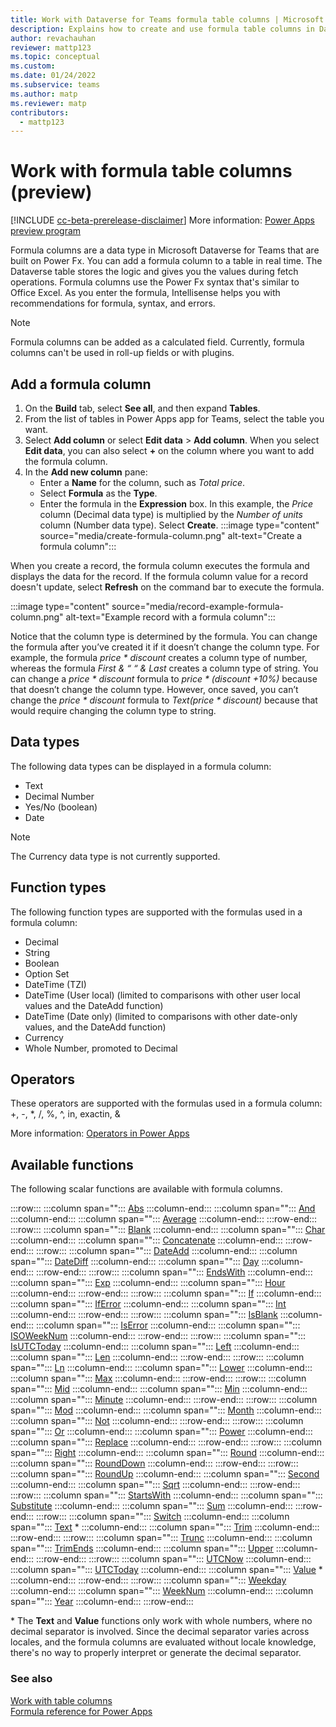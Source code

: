 ```yaml
---
title: Work with Dataverse for Teams formula table columns | Microsoft Docs
description: Explains how to create and use formula table columns in Dataverse for Teams.
author: revachauhan
reviewer: mattp123
ms.topic: conceptual
ms.custom: 
ms.date: 01/24/2022
ms.subservice: teams
ms.author: matp
ms.reviewer: matp
contributors:
  - mattp123
---
```


# Work with formula table columns (preview)

[!INCLUDE [cc-beta-prerelease-disclaimer](../includes/cc-beta-prerelease-disclaimer.md)] More information: [Power Apps preview program](/power-platform/admin/preview-environments)

Formula columns are a data type in Microsoft Dataverse for Teams that are built on Power Fx. You can add a formula column to a table in real time. The Dataverse table stores the logic and gives you the values during fetch operations. Formula columns use the Power Fx syntax that's similar to Office Excel. As you enter the formula, Intellisense helps you with recommendations for formula, syntax, and errors.

> [!NOTE]
> Formula columns can be added as a calculated field. Currently, formula columns can't be used in roll-up fields or with plugins.

## Add a formula column

1. On the **Build** tab, select **See all**, and then expand **Tables**.
1. From the list of tables in Power Apps app for Teams, select the table you want.
1. Select **Add column** or select **Edit data** > **Add column**. When you select **Edit data**, you can also select **+** on the column where you want to add the formula column.
1. In the **Add new column** pane: 
   - Enter a **Name** for the column, such as *Total price*.
   - Select **Formula** as the **Type**.
   - Enter the formula in the **Expression** box. In this example, the *Price* column (Decimal data type) is multiplied by the *Number of units* column (Number data type).  Select **Create**.
   :::image type="content" source="media/create-formula-column.png" alt-text="Create a formula column":::

When you create a record, the formula column executes the formula and displays the data for the record. If the formula column value for a record doesn't update, select **Refresh** on the command bar to execute the formula.

:::image type="content" source="media/record-example-formula-column.png" alt-text="Example record with a formula column":::

Notice that the column type is determined by the formula. You can change the formula after you’ve created it if it doesn’t change the column type. For example, the formula *price * discount* creates a column type of number, whereas the formula *First & “ “ & Last* creates a column type of string. You can change a *price * discount* formula to  *price * (discount +10%)* because that doesn’t change the column type. However, once saved, you can’t change the *price * discount* formula to  *Text(price * discount)* because that would require changing the column type to string.

## Data types

The following data types can be displayed in a formula column:

- Text
- Decimal Number
- Yes/No (boolean)
- Date

> [!NOTE]
> The Currency data type is not currently supported.

## Function types

The following function types are supported with the formulas used in a formula column:

- Decimal
- String
- Boolean
- Option Set
- DateTime (TZI)
- DateTime (User local) (limited to comparisons with other user local values and the DateAdd function)
- DateTime (Date only) (limited to comparisons with other date-only values, and the DateAdd function)
- Currency
- Whole Number, promoted to Decimal

## Operators

These operators are supported with the formulas used in a formula column: <br>
+, -, \*, /, %, ^, in, exactin, &

More information: [Operators in Power Apps](../maker/canvas-apps/functions/operators.md)

## Available functions 

The following scalar functions are available with formula columns.

:::row:::
   :::column span="":::
      [Abs](../maker/canvas-apps/functions/function-numericals.md)
   :::column-end:::
   :::column span="":::
      [And](../maker/canvas-apps/functions/function-logicals.md)
   :::column-end:::
   :::column span="":::
      [Average](../maker/canvas-apps/functions/function-aggregates.md)
   :::column-end:::
:::row-end:::
:::row:::
   :::column span="":::
      [Blank](../maker/canvas-apps/functions/function-isblank-isempty.md)
   :::column-end:::
   :::column span="":::
      [Char](../maker/canvas-apps/functions/function-char.md)
   :::column-end:::
   :::column span="":::
      [Concatenate](../maker/canvas-apps/functions/function-concatenate.md)
   :::column-end:::
:::row-end:::
:::row:::
   :::column span="":::
      [DateAdd](../maker/canvas-apps/functions/function-dateadd-datediff.md)
   :::column-end:::
   :::column span="":::
      [DateDiff](../maker/canvas-apps/functions/function-dateadd-datediff.md)
   :::column-end:::
   :::column span="":::
      [Day](../maker/canvas-apps/functions/function-datetime-parts.md)
   :::column-end:::
:::row-end:::
:::row:::
   :::column span="":::
      [EndsWith](../maker/canvas-apps/functions/function-startswith.md)
   :::column-end:::
   :::column span="":::
      [Exp](../maker/canvas-apps/functions/function-numericals.md)
   :::column-end:::
   :::column span="":::
      [Hour](../maker/canvas-apps/functions/function-datetime-parts.md)
   :::column-end:::
:::row-end:::
:::row:::
   :::column span="":::
      [If](../maker/canvas-apps/functions/function-if.md)
   :::column-end:::
   :::column span="":::
      [IfError](../maker/canvas-apps/functions/function-iferror.md)
   :::column-end:::
   :::column span="":::
      [Int](../maker/canvas-apps/functions/function-round.md)
   :::column-end:::
:::row-end:::
:::row:::
   :::column span="":::
      [IsBlank](../maker/canvas-apps/functions/function-isblank-isempty.md)
   :::column-end:::
   :::column span="":::
      [IsError](../maker/canvas-apps/functions/function-iferror.md)
   :::column-end:::
   :::column span="":::
      [ISOWeekNum](../maker/canvas-apps/functions/function-weeknum.md)
   :::column-end:::
:::row-end:::
:::row:::
   :::column span="":::
      [IsUTCToday](../maker/canvas-apps/functions/function-now-today-istoday.md)
   :::column-end:::
   :::column span="":::
      [Left](../maker/canvas-apps/functions/function-left-mid-right.md)
   :::column-end:::
   :::column span="":::
      [Len](../maker/canvas-apps/functions/function-len.md)
   :::column-end:::
:::row-end:::
:::row:::
   :::column span="":::
      [Ln](../maker/canvas-apps/functions/function-numericals.md)
   :::column-end:::
   :::column span="":::
      [Lower](../maker/canvas-apps/functions/function-lower-upper-proper.md)
   :::column-end:::
   :::column span="":::
      [Max](../maker/canvas-apps/functions/function-aggregates.md)
   :::column-end:::
:::row-end:::
:::row:::
   :::column span="":::
      [Mid](../maker/canvas-apps/functions/function-left-mid-right.md)
   :::column-end:::
   :::column span="":::
      [Min](../maker/canvas-apps/functions/function-aggregates.md)
   :::column-end:::
   :::column span="":::
      [Minute](../maker/canvas-apps/functions/function-datetime-parts.md)
   :::column-end:::
:::row-end:::
:::row:::
   :::column span="":::
      [Mod](../maker/canvas-apps/functions/function-mod.md)
   :::column-end:::
   :::column span="":::
      [Month](../maker/canvas-apps/functions/function-datetime-parts.md)
   :::column-end:::
   :::column span="":::
      [Not](../maker/canvas-apps/functions/function-logicals.md)
   :::column-end:::
:::row-end:::
:::row:::
   :::column span="":::
      [Or](../maker/canvas-apps/functions/function-logicals.md)
   :::column-end:::
   :::column span="":::
      [Power](../maker/canvas-apps/functions/function-numericals.md)
   :::column-end:::
   :::column span="":::
      [Replace](../maker/canvas-apps/functions/function-replace-substitute.md)
   :::column-end:::
:::row-end:::
:::row:::
   :::column span="":::
      [Right](../maker/canvas-apps/functions/function-left-mid-right.md)
   :::column-end:::
   :::column span="":::
      [Round](../maker/canvas-apps/functions/function-round.md)
   :::column-end:::
   :::column span="":::
      [RoundDown](../maker/canvas-apps/functions/function-round.md)
   :::column-end:::
:::row-end:::
:::row:::
   :::column span="":::
      [RoundUp](../maker/canvas-apps/functions/function-round.md)
   :::column-end:::
   :::column span="":::
      [Second](../maker/canvas-apps/functions/function-datetime-parts.md)
   :::column-end:::
   :::column span="":::
      [Sqrt](../maker/canvas-apps/functions/function-numericals.md)
   :::column-end:::
:::row-end:::
:::row:::
   :::column span="":::
      [StartsWith](../maker/canvas-apps/functions/function-startswith.md)
   :::column-end:::
   :::column span="":::
      [Substitute](../maker/canvas-apps/functions/function-replace-substitute.md)
   :::column-end:::
   :::column span="":::
      [Sum](../maker/canvas-apps/functions/function-aggregates.md)
   :::column-end:::
:::row-end:::
:::row:::
   :::column span="":::
      [Switch](../maker/canvas-apps/functions/function-if.md)
   :::column-end:::
   :::column span="":::
      [Text](../maker/canvas-apps/functions/function-text.md) \*
   :::column-end:::
   :::column span="":::
      [Trim](../maker/canvas-apps/functions/function-trim.md)
   :::column-end:::
:::row-end:::
:::row:::
   :::column span="":::
      [Trunc](../maker/canvas-apps/functions/function-round.md)
   :::column-end:::
   :::column span="":::
      [TrimEnds](../maker/canvas-apps/functions/function-trim.md)
   :::column-end:::
   :::column span="":::
      [Upper](../maker/canvas-apps/functions/function-lower-upper-proper.md)
   :::column-end:::
:::row-end:::
:::row:::
   :::column span="":::
      [UTCNow](../maker/canvas-apps/functions/function-now-today-istoday.md)
   :::column-end:::
   :::column span="":::
      [UTCToday](../maker/canvas-apps/functions/function-now-today-istoday.md)
   :::column-end:::
   :::column span="":::
      [Value](../maker/canvas-apps/functions/function-value.md) \*
   :::column-end:::
:::row-end:::
:::row:::
   :::column span="":::
      [Weekday](../maker/canvas-apps/functions/function-datetime-parts.md)
   :::column-end:::
   :::column span="":::
      [WeekNum](../maker/canvas-apps/functions/function-weeknum.md)
   :::column-end:::
   :::column span="":::
      [Year](../maker/canvas-apps/functions/function-datetime-parts.md)
   :::column-end:::
:::row-end:::

\* The **Text** and **Value** functions only work with whole numbers, where no decimal separator is involved. Since the decimal separator varies across locales, and the formula columns are evaluated without locale knowledge, there's no way to properly interpret or generate the decimal separator.

### See also

[Work with table columns](table-columns.md) <br />
[Formula reference for Power Apps](../maker/canvas-apps/formula-reference.md)
